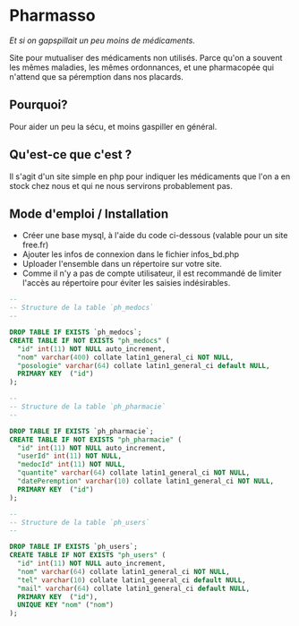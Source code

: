 # Pharmasso
*Et si on gapspillait un peu moins de médicaments.*

Site pour mutualiser des médicaments non utilisés. Parce qu'on a souvent les 
mêmes maladies, les mêmes ordonnances, et une pharmacopée qui n'attend que sa péremption dans nos placards.

## Pourquoi?
Pour aider un peu la sécu, et moins gaspiller en général.  

## Qu'est-ce que c'est ?
Il s'agit d'un site simple en php pour  indiquer les médicaments que l'on a en stock chez nous et qui ne nous servirons probablement pas. 

## Mode d'emploi / Installation
- Créer une base mysql, à l'aide du code ci-dessous (valable pour un site free.fr)
- Ajouter les infos de connexion dans le fichier infos_bd.php
- Uploader l'ensemble dans un répertoire sur votre site. 
- Comme il n'y a pas de compte utilisateur, il est recommandé de limiter l'accès au répertoire pour éviter les saisies indésirables.  

```sql
--
-- Structure de la table `ph_medocs`
--

DROP TABLE IF EXISTS `ph_medocs`;
CREATE TABLE IF NOT EXISTS "ph_medocs" (
  "id" int(11) NOT NULL auto_increment,
  "nom" varchar(400) collate latin1_general_ci NOT NULL,
  "posologie" varchar(64) collate latin1_general_ci default NULL,
  PRIMARY KEY  ("id")
);

--
-- Structure de la table `ph_pharmacie`
--

DROP TABLE IF EXISTS `ph_pharmacie`;
CREATE TABLE IF NOT EXISTS "ph_pharmacie" (
  "id" int(11) NOT NULL auto_increment,
  "userId" int(11) NOT NULL,
  "medocId" int(11) NOT NULL,
  "quantite" varchar(64) collate latin1_general_ci NOT NULL,
  "datePeremption" varchar(10) collate latin1_general_ci NOT NULL,
  PRIMARY KEY  ("id")
);

--
-- Structure de la table `ph_users`
--

DROP TABLE IF EXISTS `ph_users`;
CREATE TABLE IF NOT EXISTS "ph_users" (
  "id" int(11) NOT NULL auto_increment,
  "nom" varchar(64) collate latin1_general_ci NOT NULL,
  "tel" varchar(10) collate latin1_general_ci default NULL,
  "mail" varchar(64) collate latin1_general_ci default NULL,
  PRIMARY KEY  ("id"),
  UNIQUE KEY "nom" ("nom")
);
```
